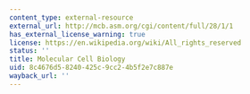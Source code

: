 ```yaml
---
content_type: external-resource
external_url: http://mcb.asm.org/cgi/content/full/28/1/1
has_external_license_warning: true
license: https://en.wikipedia.org/wiki/All_rights_reserved
status: ''
title: Molecular Cell Biology
uid: 8c4676d5-8240-425c-9cc2-4b5f2e7c887e
wayback_url: ''
---
```

